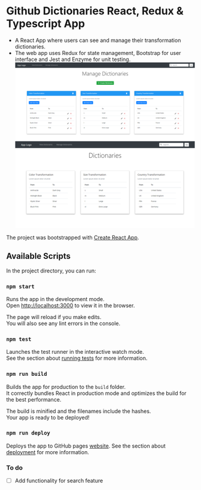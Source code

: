 # Github Dictionaries React, Redux & Typescript App #

* A React App where users can see and manage their transformation dictionaries. 
* The web app uses Redux for state management, Bootstrap for user interface and Jest and Enzyme for unit testing.
![Manage Dictionaries Page](https://github.com/SpataruLoredana/dictionaries-app/blob/master/public/assets/admin.png)
![View Dictionaries Page](https://github.com/SpataruLoredana/dictionaries-app/blob/master/public/assets/dictionaries.png)

The project was bootstrapped with [Create React App](https://github.com/facebook/create-react-app).

## Available Scripts

In the project directory, you can run:

### `npm start`

Runs the app in the development mode.<br>
Open [http://localhost:3000](http://localhost:3000) to view it in the browser.

The page will reload if you make edits.<br>
You will also see any lint errors in the console.

### `npm test`

Launches the test runner in the interactive watch mode.<br>
See the section about [running tests](https://facebook.github.io/create-react-app/docs/running-tests) for more information.

### `npm run build`

Builds the app for production to the `build` folder.<br>
It correctly bundles React in production mode and optimizes the build for the best performance.

The build is minified and the filenames include the hashes.<br>
Your app is ready to be deployed!

### `npm run deploy`

Deploys the app to GitHub pages [website](https://spataruloredana.github.io/dictionaries-app/).
See the section about [deployment](https://facebook.github.io/create-react-app/docs/deployment) for more information.

### To do ###
- [ ] Add functionality for search feature
